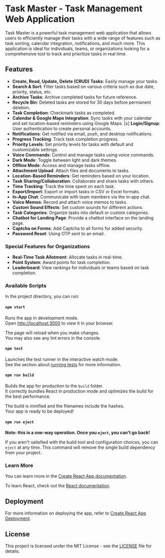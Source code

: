 # Task Master - Task Management Web Application

Task Master is a powerful task management web application that allows users to efficiently manage their tasks with a wide range of features such as task sorting, calendar integration, notifications, and much more. This application is ideal for individuals, teams, or organizations looking for a comprehensive tool to track and prioritize tasks in real time.

## Features

- **Create, Read, Update, Delete (CRUD) Tasks**: Easily manage your tasks.
- **Search & Sort**: Filter tasks based on various criteria such as due date, priority, status, etc.
- **Archive Tasks**: Archive completed tasks for future reference.
- **Recycle Bin**: Deleted tasks are stored for 30 days before permanent deletion.
- **Task Completion**: Checkmark tasks as completed.
- **Calendar & Google Maps Integration**: Sync tasks with your calendar and set location-based reminders using Google Maps.
  [x] **Login/Signup**: User authentication to create personal accounts.
- **Notifications**: Get notified via email, push, and desktop notifications.
- **Progress Tracking**: Track task completion progress.
- **Priority Levels**: Set priority levels for tasks with default and customizable settings.
- **Voice Commands**: Control and manage tasks using voice commands.
- **Dark Mode**: Toggle between light and dark themes.
- **Offline Mode**: Access and manage tasks offline.
- **Attachment Upload**: Attach files and documents to tasks.
- **Location-Based Reminders**: Get reminders based on your location.
- **Task Sharing/Collaboration**: Collaborate and share tasks with others.
- **Time Tracking**: Track the time spent on each task.
- **Export/Import**: Export or import tasks in CSV or Excel formats.
- **In-App Chat**: Communicate with team members via the in-app chat.
- **Voice Memos**: Record and attach voice memos to tasks.
- **Custom Sound Effects**: Set custom sounds for different actions.
- **Task Categories**: Organize tasks into default or custom categories.
- **Chatbot for Landing Page**: Provide a chatbot interface on the landing page.
- **Captcha on Forms**: Add Captcha to all forms for added security.
- **Password Reset**: Using OTP sent to an email.

### Special Features for Organizations

- **Real-Time Task Allotment**: Allocate tasks in real-time.
- **Point System**: Award points for task completion.
- **Leaderboard**: View rankings for individuals or teams based on task completion.

### Available Scripts

In the project directory, you can run:

#### `npm start`

Runs the app in development mode.\
Open [http://localhost:3000](http://localhost:3000) to view it in your browser.

The page will reload when you make changes.\
You may also see any lint errors in the console.

#### `npm test`

Launches the test runner in the interactive watch mode.\
See the section about [running tests](https://facebook.github.io/create-react-app/docs/running-tests) for more information.

#### `npm run build`

Builds the app for production to the `build` folder.\
It correctly bundles React in production mode and optimizes the build for the best performance.

The build is minified and the filenames include the hashes.\
Your app is ready to be deployed!

#### `npm run eject`

**Note: this is a one-way operation. Once you `eject`, you can't go back!**

If you aren't satisfied with the build tool and configuration choices, you can `eject` at any time. This command will remove the single build dependency from your project.

### Learn More

You can learn more in the [Create React App documentation](https://facebook.github.io/create-react-app/docs/getting-started).

To learn React, check out the [React documentation](https://reactjs.org/).

## Deployment

For more information on deploying the app, refer to [Create React App Deployment](https://facebook.github.io/create-react-app/docs/deployment).

## License

This project is licensed under the MIT License - see the [LICENSE](LICENSE) file for details.
